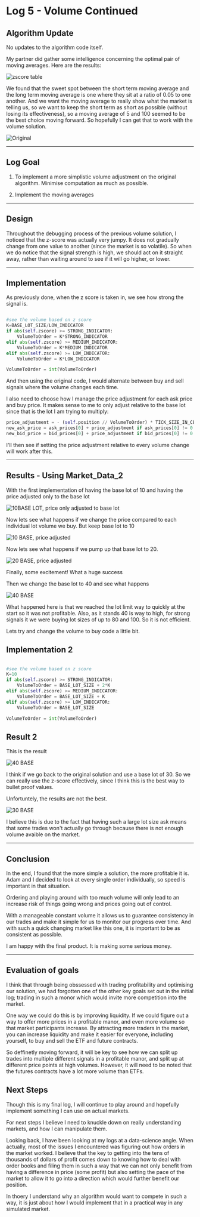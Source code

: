 # Log 5 - Volume Continued

## Algorithm Update
No updates to the algorithm code itself.

My partner did gather some intelligence concerning the optimal pair of moving averages. Here are the results: 

![zscore table](./LOG5PICS/movavg.png)

We found that the sweet spot between the short term moving average and the long term moving average is one where they sit at a ratio of 0.05 to one another. And we want the moving average to really show what the market is telling us, so we want to keep the short term as short as possible (without losing its effectiveness), so a moving average of 5 and 100 seemed to be the best choice moving forward. So hopefully I can get that to work with the volume solution.

![Original](./LOG5PICS/InitialRun.png)

---

## Log Goal
1. To implement a more simplistic volume adjustment on the original algorithm. Minimise computation as much as possible. 

2. Implement the moving averages

---

## Design

Throughout the debugging process of the previous volume solution, I noticed that the z-score was actually very jumpy. It does not gradually change from one value to another (since the market is so volatile). So when we do notice that the signal strength is high, we should act on it straight away, rather than waiting around to see if it will go higher, or lower.

---

## Implementation

As previously done, when the z score is taken in, we see how strong the signal is.

``` python

#see the volume based on z score
K=BASE_LOT_SIZE/LOW_INDICATOR
if abs(self.zscore) >= STRONG_INDICATOR:
    VolumeToOrder = K*STRONG_INDICATOR
elif abs(self.zscore) >= MEDIUM_INDICATOR:
    VolumeToOrder = K*MEDIUM_INDICATOR
elif abs(self.zscore) >= LOW_INDICATOR:
    VolumeToOrder = K*LOW_INDICATOR

VolumeToOrder = int(VolumeToOrder)

```

And then using the original code, I would alternate between buy and sell signals where the volume changes each time.

I also need to choose how I manage the price adjustment for each ask price and buy price. It makes sense to me to only adjust relative to the base lot since that is the lot I am trying to multiply:

``` python
price_adjustment = - (self.position // VolumeToOrder) * TICK_SIZE_IN_CENTS
new_ask_price = ask_prices[0] + price_adjustment if ask_prices[0] != 0 else 0
new_bid_price = bid_prices[0] + price_adjustment if bid_prices[0] != 0 else 0
```

I'll then see if setting the price adjustment relative to every volume change will work after this. 

---
## Results - Using Market_Data_2

With the first implementation of having the base lot of 10 and having the price adjusted only to the base lot

![10BASE LOT, price only adjusted to base lot](./LOG5PICS/10LOT-noPA.png)

Now lets see what happens if we change the price compared to each individual lot volume we buy. But keep base lot to 10

![10 BASE, price adjusted](./LOG5PICS/10LOT-PA-Variable.png)

Now lets see what happens if we pump up that base lot to 20.

![20 BASE, price adjusted](./LOG5PICS/20LOT-PA-Variable.png)

Finally, some excitement! What a huge success

Then we change the base lot to 40 and see what happens

![40 BASE](./LOG5PICS/40LOT.png)

What happened here is that we reached the lot limit way to quickly at the start so it was not profitable. Also, as it stands 40 is way to high, for strong signals it we were buying lot sizes of up to 80 and 100. So it is not efficient. 

Lets try and change the volume to buy code a little bit.

## Implementation 2

``` python

#see the volume based on z score
K=10
if abs(self.zscore) >= STRONG_INDICATOR:
    VolumeToOrder = BASE_LOT_SIZE + 2*K
elif abs(self.zscore) >= MEDIUM_INDICATOR:
    VolumeToOrder = BASE_LOT_SIZE + K
elif abs(self.zscore) >= LOW_INDICATOR:
    VolumeToOrder = BASE_LOT_SIZE

VolumeToOrder = int(VolumeToOrder)

```

## Result 2

This is the result

![40 BASE](./LOG5PICS/40LOT-new.png)

I think if we go back to the original solution and use a base lot of 30. So we can really use the z-score effectively, since I think this is the best way to bullet proof values. 

Unfortuntely, the results are not the best. 

![30 BASE](./LOG5PICS/30LOT-PA.png)

I believe this is due to the fact that having such a large lot size ask means that some trades won't actually go through because there is not enough volume avaible on the market.


---
## Conclusion
In the end, I found that the more simple a solution, the more profitable it is. Adam and I decided to look at every single order individually, so speed is important in that situation. 

Ordering and playing around with too much volume will only lead to an increase risk of things going wrong and prices going out of control.

With a manageable constant volume it allows us to guarantee consistency in our trades and make it simple for us to monitor our progress over time. And with such a quick changing market like this one, it is important to be as consistent as possible.

I am happy with the final product. It is making some serious money.

---

## Evaluation of goals
I think that through being obssessed with trading profitability and optimising our solution, we had forgotten one of the other key goals set out in the initial log; trading in such a monor which would invite more competition into the market.

One way we could do this is by improving liquidity. If we could figure out a way to offer more prices in a profitable manor, and even more volume so that market participants increase. By attracting more traders in the market, you can increase liquidity and make it easier for everyone, including yourself, to buy and sell the ETF and future contracts.

So deffinetly moving forward, it will be key to see how we can split up trades into multiple different signals in a profitable manor, and split up at different price points at high volumes. However, it will need to be noted that the futures contracts have a lot more volume than ETFs. 


## Next Steps

Though this is my final log, I will continue to play around and hopefully implement something I can use on actual markets. 

For next steps I believe I need to knuckle down on really understanding markets, and how I can manipulate them. 

Looking back, I have been looking at my logs at a data-science angle. When actually, most of the issues I encountered was figuring out how orders in the market worked. I believe that the key to getting into the tens of thousands of dollars of profit comes down to knowing how to deal with order books and filing them in such a way that we can not only benefit from having a difference in price (some profit) but also setting the pace of the market to allow it to go into a direction which would further benefit our position. 

In thoery I understand why an algorithm would want to compete in such a way, it is just about how I would implement that in a practical way in any simulated market. 